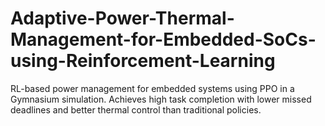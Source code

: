 # Adaptive-Power-Thermal-Management-for-Embedded-SoCs-using-Reinforcement-Learning
RL-based power management for embedded systems using PPO in a Gymnasium simulation. Achieves high task completion with lower missed deadlines and better thermal control than traditional policies.
